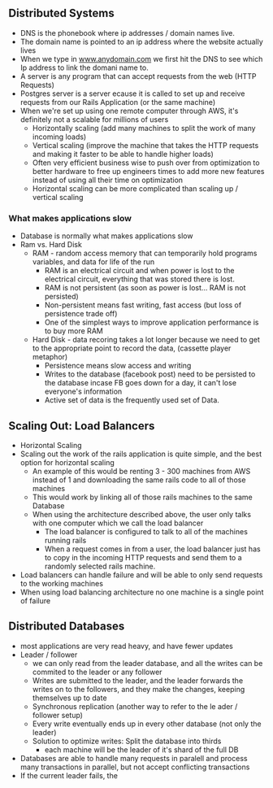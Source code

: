 ## Distributed Systems
  * DNS is the phonebook where ip addresses / domain names live.
  * The domain name is pointed to an ip address where the website actually lives
  * When we type in www.anydomain.com we first hit the DNS to see which Ip address to link the domani name to.
  * A server is any program that can accept requests from the web (HTTP Requests)
  * Postgres server is a server ecause it is called to set up and receive requests from our Rails Application (or the same machine)
  * When we're set up using one remote computer through AWS, it's definitely not a scalable for millions of users
    * Horizontally scaling (add many machines to split the work of many incoming loads)
    * Vertical scaling (improve the machine that takes the HTTP requests and making it faster to be able to handle higher loads)
    * Often very efficient business wise to push over from optimization to better hardware to free up engineers times to add more new features instead
    of using all their time on optimization
    * Horizontal scaling can be more complicated than scaling up / vertical scaling
### What makes applications slow
  * Database is normally what makes applications slow
  * Ram vs. Hard Disk
    * RAM - random access memory that can temporarily hold programs variables, and data for life of the run
      * RAM is an electrical circuit and when power is lost to the electrical circuit, everything that was stored there is lost.
      * RAM is not persistent (as soon as power is lost... RAM is not persisted)
      * Non-persistent means fast writing, fast access (but loss of persistence trade off)
      * One of the simplest ways to improve application performance is to buy more RAM
    * Hard Disk - data recoring takes a lot longer because we need to get to the appropriate point to record the data, (cassette player metaphor)
      * Persistence means slow access and writing
      * Writes to the database (facebook post) need to be persisted to the database incase FB goes down for a day, it can't lose everyone's information
      * Active set of data is the frequently used set of Data. 
## Scaling Out: Load Balancers
  * Horizontal Scaling
  * Scaling out the work of the rails application is quite simple, and the best option for horizontal scaling
    * An example of this would be renting 3 - 300 machines from AWS instead of 1 and downloading the same rails code to all of those machines
    * This would work by linking all of those rails machines to the same Database
    * When using the architecture described above, the user only talks with one computer which we call the load balancer
      * The load balancer is configured to talk to all of the machines running rails
      * When a request comes in from a user, the load balancer just has to copy in the incoming HTTP requests and send them to a randomly selected rails machine.
  * Load balancers can handle failure and will be able to only send requests to the working machines
  * When using load balancing architecture no one machine is a single point of failure

## Distributed Databases
  * most applications are very read heavy, and have fewer updates
  * Leader / follower
    * we can only read from the leader database, and all the writes can be commited to the leader or any follower
    * Writes are submitted to the leader, and the leader forwards the writes on to the followers, and they make the changes, keeping themselves up to date
    * Synchronous replication (another way to refer to the le ader / follower setup)
    * Every write eventually ends up in every other database (not only the leader)
    * Solution to optimize writes: Split the database into thirds
      * each machine will be the leader of it's shard of the full DB
  * Databases are able to handle many requests in paralell and process many transactions in parallel, but not accept conflicting transactions
  * If the current leader fails, the 
  

